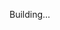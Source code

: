 Building...

<!-- 
Refatorar para tudo em inglês
Fazer login com github
Usar swr para consumir posts
-->

<!-- npm i -g yarn

npm i = yarn
npm i 'biblioteca' = yarn add 'biblioteca'
npm run dev = yarn dev  -->

